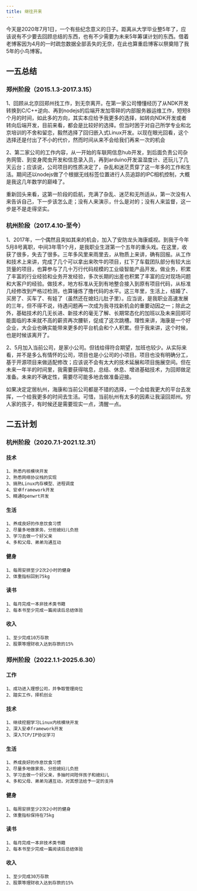 ```yaml
---
title: 继往开来
---
```

今天是2020年7月1日，一个有些纪念意义的日子。距离从大学毕业整5年了，应该说有不少要去回顾总结的东西，也有不少需要为未来5年筹谋计划的东西。借着老博客因为4月的一时疏忽数据全部丢失的无奈，在此也算重启博客以祭奠陪了我5年的小鸟博客。

## 一五总结

### 郑州阶段（2015.1.3-2017.3.15）

1、回顾从北京回郑州找工作，到无奈离开。在第一家公司懵懂经历了从NDK开发转换到C/C++逆向、再到nodejs的后端开发加零碎的内部服务器运维工作，短短8个月的时间，如此多的方向，其实本应给予我更多的选择，如转向NDK开发或者转向后端开发，目前来看，都会是比较好的选择。但当时困于对自己所学专业和北京培训的不舍和留恋，毅然选择了回归嵌入式Linux开发。以现在眼光回看，这个选择还是付出了不小的代价，然而时间从来不会给我们再来一次的机会

2、第二家公司的工作内容，从一开始的车联网信息hub开发，到后面负责公司杂务网管、到变身爬虫开发和信息录入员，再到arduino开发温湿度计、还玩儿了几天云台；应该说，公司项目的性质决定了，杂乱和迷茫贯穿了这一年多的工作和生活。期间还以nodejs做了个根据无线标签位置进行人员追踪的IPC相机控制，大概是我这几年数学的巅峰了。

重新回头来看，这第一阶段的启航，充满了杂乱、迷茫和无所适从，第一次没有人来告诉自己，下一步该怎么走；没有人来演示，什么是对的；没有人来监督，这一步是不是走得坚实。

### 杭州阶段（2017.4.10-至今）

1、2017年，一个偶然且突如其来的机会，加入了安防龙头海康威视。到我于今年5月8号离职，中间3年零1个月，是我职业生涯第一个五年的重头戏。在这里，收获了很多，失去了很多。三年多风里来雨里去，从物质上来讲，确有回报。从工作和技术上来讲，完成了几个可以拿出来吹牛的项目，扛下了车载团队部分有较大出货量的项目，也算参与了几十万行代码规模的工业级智能产品开发。做业务，积累了丰富的行业经验和业务开发经验，多次长期的出差也积累了丰富的应对现场问题和大客户的经验。做技术，地方标准从无到有地整合接入到原有项目代码，从标准几经修改到严格过检测，也算锤炼了撸代码的水平。这三年里，生活上，结婚了、买房了、买车了、有娃了（虽然还在媳妇儿肚子里）。应当说，是我职业高速发展的三年，但不得不说，待遇问题再一次成为我寻找新机会的重要动因之一；除此之外，基础技术的几无长进、新技术的毫无了解、长期常态化的加班以及未来回郑可能面临的本来就不高的薪资再次腰斩，促成了这次跳槽。理性来讲，海康是一个好企业，大企业也确实能带来更多的平台机会和个人积累。但于我来讲，这个时候，也是时候该离开了。

2、5月加入当前公司，是家小公司。但钱给得符合期望，加班也较少。从实际来看，并不是多么有情怀的公司，项目也是小公司的小项目。项目也没有明确分工，基于开源项目来做适配修改；应该说不会有太大的技术延展和项目施展空间。但在未来一年半的时间里，我需要获得喘息，总结、休息、增进基础技术，为回郑做足准备。未来的不确定性，需要尽可能多地去做准备迎接。

如果决定定居杭州，海康和当前公司都是不错的选择，一个会给我更大的平台去发挥，一个给我更多的时间去生活。可惜，当前杭州有太多的因素让我滚回郑州。穷人家的孩子，有时候还是需要现实一点，清醒一点。

## 二五计划
### 杭州阶段（2020.7.1-2021.12.31）
#### 技术
```
1、熟悉内核模块开发
2、熟悉网络协议栈的实现
3、搞熟Linux内存模型、进程调度
4、安卓framework开发
5、精通Openwrt开发
```
#### 生活
```
1、养成良好的作息饮食习惯
2、尽量多地做家务，分担媳妇儿负担
3、学习去做一个好父亲
4、多和父母、弟弟沟通互动
```
#### 健身
```
1、每周安排至少2次2小时的健身
2、体重指标回到75kg
```
#### 读书
```
1、每月完成一本非技术类书籍
2、每本书至少完成一篇阅读后总结体验
```
#### 收入
```
1、至少完成10万存款
2、股票等理财收入达到存款的15%
```
### 郑州阶段（2022.1.1-2025.6.30）
#### 工作
```
1、成功进入理想公司，并争取管理岗位
2、踏实工作，择机创业
```
#### 技术
```
1、继续挖掘学习Linux内核模块开发
2、深入安卓framework开发
3、深入TCP/IP协议学习
```
#### 生活
```
1、养成良好的作息饮食习惯
2、尽量多地做家务，分担媳妇儿负担
3、学习去做一个好父亲，多抽时间陪伴孩子和媳妇儿
4、多和父母、弟弟沟通互动，对其想法给予一定的支持
```
#### 健身
```
1、每周安排至少2次2小时的健身
2、体重指标保持在75kg
```
#### 读书
```
1、每月完成一本非技术类书籍
2、每本书至少完成一篇阅读后总结体验
```
#### 收入
```
1、至少完成30万存款
2、股票等理财收入达到存款的15%
```
